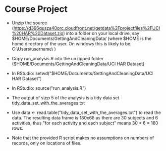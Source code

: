 Course Project
==============

* Unzip the source (https://d396qusza40orc.cloudfront.net/getdata%2Fprojectfiles%2FUCI%20HAR%20Dataset.zip) into a folder on your local drive, say $HOME/Documents/GettingAndCleaningData/ (where $HOME is the home directory of the user. On windows this is likely to be C:\Users\username\ )

* Copy run_analysis.R into the unzipped folder ($HOME/Documents/GettingAndCleaningData/UCI HAR Dataset)

* In RStudio: setwd("$HOME/Documents/GettingAndCleaningData/UCI HAR Dataset")

* In RStudio: source("run_analysis.R")

* The output of step 5 of the analysis is a tidy data set - tidy_data_set_with_the_averages.txt

* Use data <- read.table("tidy_data_set_with_the_averages.txt") to read the data. The resulting data frame is 180x68 as there are 30 subjects and 6 activities, thus "for each activity and each subject" means 30 * 6 = 180 rows. 

* Note that the provided R script makes no assumptions on numbers of records, only on locations of files.
